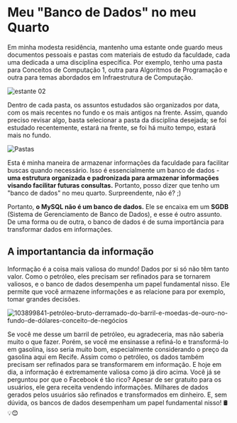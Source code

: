# Meu "Banco de Dados" no meu Quarto

Em minha modesta residência, mantenho uma estante onde guardo meus documentos pessoais e pastas com materiais de estudo da faculdade, cada uma dedicada a uma disciplina específica. Por exemplo, tenho uma pasta para Conceitos de Computação 1, outra para Algoritmos de Programação e outra para temas abordados em Infraestrutura de Computação.

 ![estante 02](https://github.com/cleibsonsilva94/DiaryOfAnApprentice01/assets/156372072/5286aff5-0aef-42ac-b146-edfc81ad14fb)


Dentro de cada pasta, os assuntos estudados são organizados por data, com os mais recentes no fundo e os mais antigos na frente. Assim, quando preciso revisar algo, basta selecionar a pasta da disciplina desejada; se foi estudado recentemente, estará na frente, se foi há muito tempo, estará mais no fundo. 

![Pastas](https://github.com/cleibsonsilva94/DiaryOfAnApprentice01/assets/156372072/7e167399-4c16-47e0-bc54-617af9b350a3)

Esta é minha maneira de armazenar informações da faculdade para facilitar buscas quando necessário. Isso é essencialmente um banco de dados - **uma estrutura organizada e padronizada para armazenar informações visando facilitar futuras consultas.** Portanto, posso dizer que tenho um "banco de dados" no meu quarto. Surpreendente, não é? ;)

Portanto, **o MySQL não é um banco de dados.** Ele se encaixa em um **SGDB** (Sistema de Gerenciamento de Banco de Dados), e esse é outro assunto. De uma forma ou de outra, o banco de dados é de suma importância para transformar dados em informações. 

## A importantancia da informação 

Informação é a coisa mais valiosa do mundo! Dados por si só não têm tanto valor. Como o petróleo, eles precisam ser refinados para se tornarem valiosos, e o banco de dados desempenha um papel fundamental nisso. Ele permite que você armazene informações e as relacione para por exemplo, tomar grandes decisões.

![103899841-petróleo-bruto-derramado-do-barril-e-moedas-de-ouro-no-fundo-de-dólares-conceito-de-negócios](https://github.com/cleibsonsilva94/DiaryOfAnApprentice01/assets/156372072/7fd93851-c205-4309-b937-6121117702c3)       

Se você me desse um barril de petróleo, eu agradeceria, mas não saberia muito o que fazer. Porém, se você me ensinasse a refiná-lo e transformá-lo em gasolina, isso seria muito bom, especialmente considerando o preço da gasolina aqui em Recife. Assim como o petróleo, os dados também precisam ser refinados para se transformarem em informação. E hoje em dia, a informação é extremamente valiosa como já diro acima. Você já se perguntou por que o Facebook é tão rico? Apesar de ser gratuito para os usuários, ele gera receita vendendo informações. Milhares de dados gerados pelos usuários são refinados e transformados em dinheiro. E, sem dúvida, os bancos de dados desempenham um papel fundamental nisso! 🛢️💡😊
